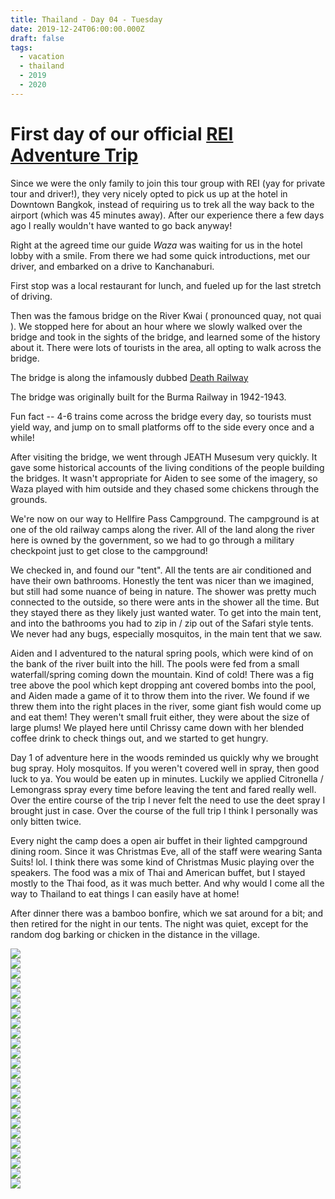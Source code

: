 ```yaml
---
title: Thailand - Day 04 - Tuesday
date: 2019-12-24T06:00:00.000Z
draft: false
tags:
  - vacation
  - thailand
  - 2019
  - 2020
---
```


# First day of our official [REI Adventure Trip](https://www.rei.com/adventures/trips/asia/thailand-family-vacation.html)

Since we were the only family to join this tour group with REI (yay for private tour and driver!), they very nicely opted to pick us up at the hotel in Downtown Bangkok, instead of requiring us to trek all the way back to the airport (which was 45 minutes away). After our experience there a few days ago I really wouldn't have wanted to go back anyway!

Right at the agreed time our guide *Waza* was waiting for us in the hotel lobby with a smile. From there we had some quick introductions, met our driver, and embarked on a drive to Kanchanaburi.

First stop was a local restaurant for lunch, and fueled up for the last stretch of driving.

Then was the famous bridge on the River Kwai ( pronounced quay, not quai ). We stopped here for about an hour where we slowly walked over the bridge and took in the sights of the bridge, and learned some of the history about it. There were lots of tourists in the area, all opting to walk across the bridge.

The bridge is along the infamously dubbed [Death Railway](https://theculturetrip.com/asia/thailand/articles/bridge-on-the-river-kwai-a-place-to-remember-thailands-past/)

The bridge was originally built for the Burma Railway in 1942-1943.

Fun fact -- 4-6 trains come across the bridge every day, so tourists must yield way, and jump on to small platforms off to the side every once and a while!

After visiting the bridge, we went through JEATH Musesum very quickly. It gave some historical accounts of the living conditions of the people building the bridges. It wasn't appropriate for Aiden to see some of the imagery, so Waza played with him outside and they chased some chickens through the grounds.

We're now on our way to Hellfire Pass Campground. The campground is at one of the old railway camps along the river. All of the land along the river here is owned by the government, so we had to go through a military checkpoint just to get close to the campground!

We checked in, and found our "tent". All the tents are air conditioned and have their own bathrooms. Honestly the tent was nicer than we imagined, but still had some nuance of being in nature. The shower was pretty much connected to the outside, so there were ants in the shower all the time. But they stayed there as they likely just wanted water. To get into the main tent, and into the bathrooms you had to zip in / zip out of the Safari style tents. We never had any bugs, especially mosquitos, in the main tent that we saw.

Aiden and I adventured to the natural spring pools, which were kind of on the bank of the river built into the hill. The pools were fed from a small waterfall/spring coming down the mountain. Kind of cold! There was a fig tree above the pool which kept dropping ant covered bombs into the pool, and Aiden made a game of it to throw them into the river. We found if we threw them into the right places in the river, some giant fish would come up and eat them! They weren't small fruit either, they were about the size of large plums! We played here until Chrissy came down with her blended coffee drink to check things out, and we started to get hungry.

Day 1 of adventure here in the woods reminded us quickly why we brought bug spray. Holy mosquitos. If you weren't covered well in spray, then good luck to ya. You would be eaten up in minutes. Luckily we applied Citronella / Lemongrass spray every time before leaving the tent and fared really well.  Over the entire course of the trip I never felt the need to use the deet spray I brought just in case. Over the course of the full trip I think I personally was only bitten twice.

Every night the camp does a open air buffet in their lighted campground dining room. Since it was Christmas Eve, all of the staff were wearing Santa Suits! lol. I think there was some kind of Christmas Music playing over the speakers. The food was a mix of Thai and American buffet, but I stayed mostly to the Thai food, as it was much better. And why would I come all the way to Thailand to eat things I can easily have at home!

After dinner there was a bamboo bonfire, which we sat around for a bit; and then retired for the night in our tents. The night was quiet, except for the random dog barking or chicken in the distance in the village.

<div id="fa2bb4f07ab924d62f9e03b0f47ac483" style="display:none">
  <h3>The amazing wide view from the Hintok River Camp!
</h3>
  <p>
</p>
</div>

<div id="a79cc31d45f982ba2361a54af8abeeb87" style="display:none">
  <h3>The bridge over the River Kwai
</h3>
  <p>
</p>
</div>

<div id="cf19f66932c8ed3a185b24f627c00855" style="display:none">
  <h3>
</h3>
  <p>
</p>
</div>

<div id="a1631982afdb6020ac7b1e3af2e259f55" style="display:none">
  <h3>A rubber tree being drained
</h3>
  <p>
</p>
</div>

<div id="a9f0be420eb089d011caca7f37109b892" style="display:none">
  <h3>Rubber Tree forest
</h3>
  <p>
</p>
</div>

<div id="a707d804a4007d0046b34463b89bbd8d2" style="display:none">
  <h3>
</h3>
  <p>
</p>
</div>

<div id="ceaecf18344138c66b1641d023e367a7" style="display:none">
  <h3>Dinner time feast
</h3>
  <p>
</p>
</div>

<div id="a698eae5ee0f8491127db7fca12f412ad" style="display:none">
  <h3>
</h3>
  <p>
</p>
</div>

<div id="c6b60484007ae7f3ee12b5cfca098fd4" style="display:none">
  <h3>
</h3>
  <p>
</p>
</div>

<div id="a6ea5928725d66dacb76b7bfa29a7464b" style="display:none">
  <h3>
</h3>
  <p>
</p>
</div>

<div id="af3ff1354d27c2e24d6b2ec51f5c26cb" style="display:none">
  <h3>
</h3>
  <p>
</p>
</div>

<div id="a63f462fd21885ba7608440d8005a819e" style="display:none">
  <h3>Rubber Trees
</h3>
  <p>
</p>
</div>

<div class="demo-gallery">
  <div id="mypicts" class="list-styled">
  <a href="https://static.bobflorian.com/thailand/day4/6.jpg" data-sub-html="#fa2bb4f07ab924d62f9e03b0f47ac483"><img class="img-responsive" src="https://static.bobflorian.com/thailand/day4/thumbnail_6.jpg"><div class="demo-gallery-poster">
  <img src="/img/zoom.png">
</div></a>
  <a href="https://static.bobflorian.com/thailand/day4/17.jpg" data-sub-html="#a79cc31d45f982ba2361a54af8abeeb87"><img class="img-responsive" src="https://static.bobflorian.com/thailand/day4/thumbnail_17.jpg"><div class="demo-gallery-poster">
  <img src="/img/zoom.png">
</div></a>
  <a href="https://static.bobflorian.com/thailand/day4/3.jpg" data-sub-html="#cf19f66932c8ed3a185b24f627c00855"><img class="img-responsive" src="https://static.bobflorian.com/thailand/day4/thumbnail_3.jpg"><div class="demo-gallery-poster">
  <img src="/img/zoom.png">
</div></a>
  <a href="https://static.bobflorian.com/thailand/day4/13.jpg" data-sub-html="#a1631982afdb6020ac7b1e3af2e259f55"><img class="img-responsive" src="https://static.bobflorian.com/thailand/day4/thumbnail_13.jpg"><div class="demo-gallery-poster">
  <img src="/img/zoom.png">
</div></a>
  <a href="https://static.bobflorian.com/thailand/day4/4.jpg" data-sub-html="#a9f0be420eb089d011caca7f37109b892"><img class="img-responsive" src="https://static.bobflorian.com/thailand/day4/thumbnail_4.jpg"><div class="demo-gallery-poster">
  <img src="/img/zoom.png">
</div></a>
  <a href="https://static.bobflorian.com/thailand/day4/12.jpg" data-sub-html="#a707d804a4007d0046b34463b89bbd8d2"><img class="img-responsive" src="https://static.bobflorian.com/thailand/day4/thumbnail_12.jpg"><div class="demo-gallery-poster">
  <img src="/img/zoom.png">
</div></a>
  <a href="https://static.bobflorian.com/thailand/day4/15.jpg" data-sub-html="#ceaecf18344138c66b1641d023e367a7"><img class="img-responsive" src="https://static.bobflorian.com/thailand/day4/thumbnail_15.jpg"><div class="demo-gallery-poster">
  <img src="/img/zoom.png">
</div></a>
  <a href="https://static.bobflorian.com/thailand/day4/18.jpg" data-sub-html="#a698eae5ee0f8491127db7fca12f412ad"><img class="img-responsive" src="https://static.bobflorian.com/thailand/day4/thumbnail_18.jpg"><div class="demo-gallery-poster">
  <img src="/img/zoom.png">
</div></a>
  <a href="https://static.bobflorian.com/thailand/day4/16.jpg" data-sub-html="#c6b60484007ae7f3ee12b5cfca098fd4"><img class="img-responsive" src="https://static.bobflorian.com/thailand/day4/thumbnail_16.jpg"><div class="demo-gallery-poster">
  <img src="/img/zoom.png">
</div></a>
  <a href="https://static.bobflorian.com/thailand/day4/14.jpg" data-sub-html="#a6ea5928725d66dacb76b7bfa29a7464b"><img class="img-responsive" src="https://static.bobflorian.com/thailand/day4/thumbnail_14.jpg"><div class="demo-gallery-poster">
  <img src="/img/zoom.png">
</div></a>
  <a href="https://static.bobflorian.com/thailand/day4/19.jpg" data-sub-html="#af3ff1354d27c2e24d6b2ec51f5c26cb"><img class="img-responsive" src="https://static.bobflorian.com/thailand/day4/thumbnail_19.jpg"><div class="demo-gallery-poster">
  <img src="/img/zoom.png">
</div></a>
  <a href="https://static.bobflorian.com/thailand/day4/20.jpg" data-sub-html="#a63f462fd21885ba7608440d8005a819e"><img class="img-responsive" src="https://static.bobflorian.com/thailand/day4/thumbnail_20.jpg"><div class="demo-gallery-poster">
  <img src="/img/zoom.png">
</div></a>
</div>
</div>

<script type="text/javascript">

    lightGallery(document.getElementById('mypicts'), {
    thumbnail:true,
    download:false,
    preload:6
});

    $('#mypicts').justifiedGallery({
    rowHeight : 100,
    lastRow : 'nojustify',
    margins : 20
    });

</script>

